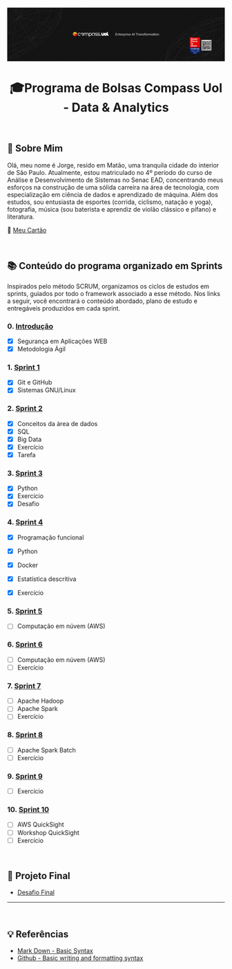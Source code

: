 <a href="https://compass.uol/pt/home/?utm_source=google-ads&utm_medium=ppc&utm_campaign=compasso-uol-institucional&utm_term=compass%20uol&gclid=Cj0KCQiA8t2eBhDeARIsAAVEga0psEnDoNWT4VpWMzuImp4AOtzXNza6-2BjcW4NhikaYVwWlSz8DcIaAqvXEALw_wcB"><img src="capa-compass.png"></a>

<h1 align="center">🎓Programa de Bolsas Compass Uol - Data & Analytics</h1>

<br>

## 🌟 Sobre Mim 
Olá, meu nome é Jorge, resido em Matão, uma tranquila cidade do interior de São Paulo. Atualmente, estou matriculado no 4º período do curso de Análise e Desenvolvimento de Sistemas no Senac EAD, concentrando meus esforços na construção de uma sólida carreira na área de tecnologia, com especialização em ciência de dados e aprendizado de máquina. Além dos estudos, sou entusiasta de esportes (corrida, ciclismo, natação e yoga), fotografia, música (sou baterista e aprendiz de violão clássico e pífano) e literatura.  

🤖 [Meu Cartão](https://jorgechiozzini.github.io/mylanding/)

<br>


## 📚 Conteúdo do programa organizado em Sprints 
Inspirados pelo método SCRUM, organizamos os ciclos de estudos em sprints, guiados por todo o framework associado a esse método. Nos links a seguir, você encontrará o conteúdo abordado, plano de estudo e entregáveis produzidos em cada sprint.

### 0. [Introdução](Sprint%200/README.md) 
- [x] Segurança em Aplicações WEB
- [x] Metodologia Ágil

### 1. [Sprint 1](Sprint%201/README.md) 
- [x] Git e GitHub
- [x] Sistemas GNU/Linux 

### 2. [Sprint 2](Sprint%202/README.md) 
- [x] Conceitos da área de dados
- [x] SQL
- [x] Big Data
- [x] Exercício
- [x] Tarefa

### 3. [Sprint 3](Sprint%203/README.md)
- [x] Python
- [x] Exercício
- [x] Desafio

### 4. [Sprint 4](Sprint%204/README.md)
- [x] Programação funcional
- [x] Python
- [x] Docker
- [x] Estatística descritiva
- [x] Exercício


### 5. [Sprint 5](Sprint%205/README.md)
- [ ] Computação em núvem (AWS)

### 6. [Sprint 6](Sprint%206/README.md)
- [ ] Computação em núvem (AWS)
- [ ] Exercício 

### 7. [Sprint 7](Sprint%207/README.md)
- [ ] Apache Hadoop
- [ ] Apache Spark
- [ ] Exercício

### 8. [Sprint 8](Sprint%208/README.md)
- [ ] Apache Spark Batch
- [ ] Exercício 

### 9. [Sprint 9](Sprint%209/README.md)
- [ ] Exercício

### 10. [Sprint 10](Sprint%2010/README.md)
- [ ] AWS QuickSight
- [ ] Workshop QuickSight
- [ ] Exercício

<br> 


## 🎯 Projeto Final

* [Desafio Final](Desafio/README.md)

___

<br>

## 💡 Referências

- [Mark Down - Basic Syntax](https://www.markdownguide.org/basic-syntax/)
- [Github - Basic writing and formatting syntax](https://docs.github.com/en/get-started/writing-on-github/getting-started-with-writing-and-formatting-on-github/basic-writing-and-formatting-syntax)
